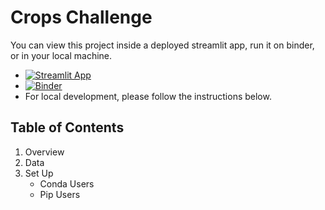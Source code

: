 # Crops Challenge

You can view this project inside a deployed streamlit app, run it on binder, or in your local machine.

-  [![Streamlit App](https://static.streamlit.io/badges/streamlit_badge_black_white.svg)](https://bio-challenge.onrender.com/)
- [![Binder](https://mybinder.org/badge_logo.svg)](https://mybinder.org/v2/gh/ramonpzg/agri_challenge/HEAD?labpath=exploration.ipynb)
- For local development, please follow the instructions below.

## Table of Contents
1. Overview
2. Data
3. Set Up
    - Conda Users
    - Pip Users